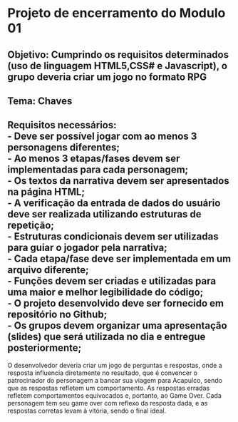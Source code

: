 <h1>Projeto de encerramento do Modulo 01</h1>
 
<h2>Objetivo: Cumprindo os requisitos determinados (uso de linguagem HTML5,CSS# e Javascript), o grupo deveria criar um jogo no formato RPG
<h2>Tema: Chaves</2>
<h2>Requisitos necessários:<br>
- Deve ser possível jogar com ao menos 3 personagens diferentes;<br>
- Ao menos 3 etapas/fases devem ser implementadas para cada personagem;<br>
- Os textos da narrativa devem ser apresentados na página HTML;<br>
- A verificação da entrada de dados do usuário deve ser realizada utilizando estruturas de repetição;<br>
- Estruturas condicionais devem ser utilizadas para guiar o jogador pela narrativa;<br>
- Cada etapa/fase deve ser implementada em um arquivo diferente;<br>
- Funções devem ser criadas e utilizadas para uma maior e melhor legibilidade do código;<br>
- O projeto desenvolvido deve ser fornecido em repositório no Github;<br>
- Os grupos devem organizar uma apresentação (slides) que será utilizada no dia e entregue posteriormente;
</h2>
 
<p>O desenvolvedor deveria criar um jogo de perguntas e respostas, onde a resposta influencia diretamente no resultado, que é convencer o patrocinador do personagem a bancar sua viagem para Acapulco, sendo que as respostas refletem um comportamento. As respostas erradas refletem comportamentos equivocados e, portanto, ao Game Over. Cada personagem tem seu game over com reflexo da resposta dada, e as respostas corretas levam à vitória, sendo o final ideal.<p>
